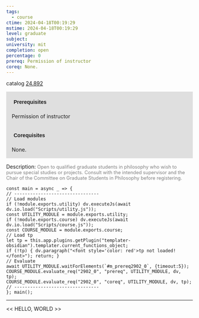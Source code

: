 ```yaml
---
tags:
  - course
ctime: 2024-04-18T00:19:29
mstime: 2024-04-18T00:19:29
level: graduate
subject: 
university: mit
completion: open
percentage: 0
prereq: Permission of instructor
coreq: None.
---
```


catalog [24.892](http://student.mit.edu/catalog/m24a.html#24.892)

<span style="display: block; padding: 15px; background-color: rgb(100, 100, 100, 0.2);"><font id="m_prereq2902_0" style="display: block; font-family: Arial, sans-serif; font-weight: bold; padding: 5px">Prerequisites</font><br><span id="prereq2902_0">Permission of instructor</span></span>
<span style="display: block; padding: 15px; background-color: rgb(100, 100, 100, 0.2);"><font id="m_coreq2902_0" style="display: block; font-family: Arial, sans-serif; font-weight: bold; padding: 5px">Corequisites</font><br><span id="coreq2902_0">None.</span></span>

<font style="">Description:</font>
<font style="color: grey; font-size: 0.8rem;">Open to qualified graduate students in philosophy who wish to pursue special studies or projects. Consult with the intended supervisor and the Chair of the Committee on Graduate Students in Philosophy before registering.</font>

```dataviewjs
const main = async _ => {
// --------------------------------
// Load modules
if (!module.exports.utility) dv.executeJs(await dv.io.load("Scripts/utility.js"));
const UTILITY_MODULE = module.exports.utility;
if (!module.exports.course) dv.executeJs(await dv.io.load("Scripts/course.js"));
const COURSE_MODULE = module.exports.course;
// Load tp
let tp = this.app.plugins.getPlugin("templater-obsidian").templater.current_functions_object;
if (!tp) { dv.paragraph("<font style='color: red'>tp not loaded!</font>"); return; }
// Evaluate
await UTILITY_MODULE.waitForElements(`#m_prereq2902_0`, {timeout:5});
COURSE_MODULE.evaluate_req("2902_0", "prereq", UTILITY_MODULE, dv, tp);
COURSE_MODULE.evaluate_req("2902_0", "coreq", UTILITY_MODULE, dv, tp);
// --------------------------------
}; main();
```

---

<< HELLO, WORLD >>
